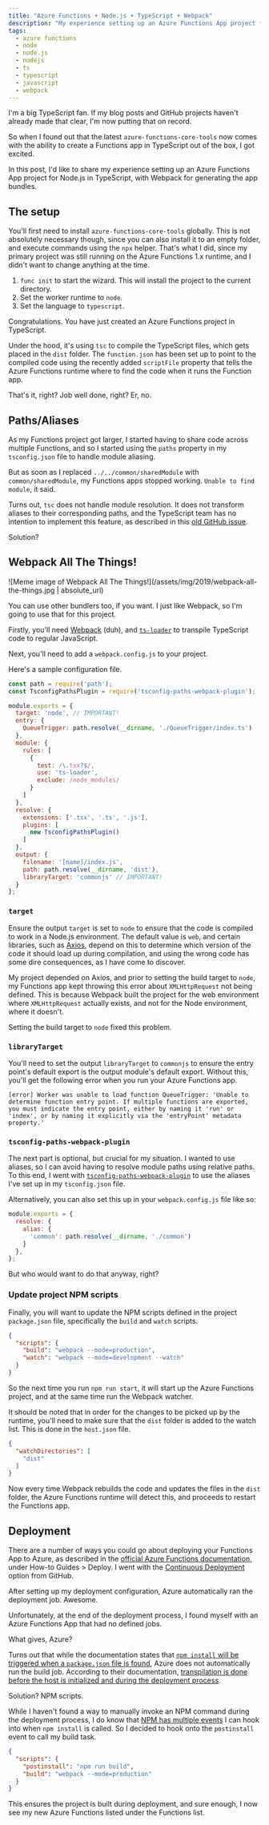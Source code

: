 ```yaml
---
title: "Azure Functions + Node.js + TypeScript + Webpack"
description: "My experience setting up an Azure Functions App project for Node.js in TypeScript using Webpack. I'll describe the steps I undertook to get my Functions App up and running, and the various gotcha's I came across during the process."
tags:
  - azure functions
  - node
  - node.js
  - nodejs
  - ts
  - typescript
  - javascript
  - webpack
---
```


I'm a big TypeScript fan. If my blog posts and GitHub projects haven't already made that clear, I'm now putting that on record.

So when I found out that the latest `azure-functions-core-tools` now comes with the ability to create a Functions app in TypeScript out of the box, I got excited.

In this post, I'd like to share my experience setting up an Azure Functions App project for Node.js in TypeScript, with Webpack for generating the app bundles.

<!--more-->

## The setup

You'll first need to install `azure-functions-core-tools` globally. This is not absolutely necessary though, since you can also install it to an empty folder, and execute commands using the `npx` helper. That's what I did, since my primary project was still running on the Azure Functions 1.x runtime, and I didn't want to change anything at the time.

1. `func init` to start the wizard. This will install the project to the current directory.
2. Set the worker runtime to `node`.
3. Set the language to `typescript`.

Congratulations. You have just created an Azure Functions project in TypeScript.

Under the hood, it's using `tsc` to compile the TypeScript files, which gets placed in the `dist` folder. The `function.json` has been set up to point to the compiled code using the recently added `scriptFile` property that tells the Azure Functions runtime where to find the code when it runs the Function app.

That's it, right? Job well done, right? Er, no.

## Paths/Aliases

As my Functions project got larger, I started having to share code across multiple Functions, and so I started using the `paths` property in my `tsconfig.json` file to handle module aliasing.

But as soon as I replaced `../../common/sharedModule` with `common/sharedModule`, my Functions apps stopped working. `Unable to find module`, it said.

Turns out, `tsc` does not handle module resolution. It does not transform aliases to their corresponding paths, and the TypeScript team has no intention to implement this feature, as described in this [old GitHub issue][0].

Solution?

## Webpack All The Things!

![Meme image of Webpack All The Things!](/assets/img/2019/webpack-all-the-things.jpg | absolute_url)

You can use other bundlers too, if you want. I just like Webpack, so I'm going to use that for this project.

Firstly, you'll need [Webpack][1] (duh), and [`ts-loader`][2] to transpile TypeScript code to regular JavaScript.

Next, you'll need to add a `webpack.config.js` to your project.

Here's a sample configuration file.

```js
const path = require('path');
const TsconfigPathsPlugin = require('tsconfig-paths-webpack-plugin');

module.exports = {
  target: 'node', // IMPORTANT!
  entry: {
    QueueTrigger: path.resolve(__dirname, './QueueTrigger/index.ts')
  },
  module: {
    rules: [
      {
        test: /\.tsx?$/,
        use: 'ts-loader',
        exclude: /node_modules/
      }
    ]
  },
  resolve: {
    extensions: ['.tsx', '.ts', '.js'],
    plugins: [
      new TsconfigPathsPlugin()
    ]
  },
  output: {
    filename: '[name]/index.js',
    path: path.resolve(__dirname, 'dist'),
    libraryTarget: 'commonjs' // IMPORTANT!
  }
};
```

### `target`

Ensure the output `target` is set to `node` to ensure that the code is compiled to work in a Node.js environment. The default value is `web`, and certain libraries, such as [Axios][3], depend on this to determine which version of the code it should load up during compilation, and using the wrong code has some dire consequences, as I have come to discover.

My project depended on Axios, and prior to setting the build target to `node`, my Functions app kept throwing this error about `XMLHttpRequest` not being defined. This is because Webpack built the project for the web environment where `XMLHttpRequest` actually exists, and not for the Node environment, where it doesn't.

Setting the build target to `node` fixed this problem.

### `libraryTarget`

You'll need to set the output `libraryTarget` to `commonjs` to ensure the entry point's default export is the output module's default export. Without this, you'll get the following error when you run your Azure Functions app.

```
[error] Worker was unable to load function QueueTrigger: 'Unable to determine function entry point. If multiple functions are exported, you must indicate the entry point, either by naming it 'run' or 'index', or by naming it explicitly via the 'entryPoint' metadata property.'
```

### `tsconfig-paths-webpack-plugin`

The next part is optional, but crucial for my situation. I wanted to use aliases, so I can avoid having to resolve module paths using relative paths. To this end, I went with [`tsconfig-paths-webpack-plugin`][4] to use the aliases I've set up in my `tsconfig.json` file.

Alternatively, you can also set this up in your `webpack.config.js` file like so:

```js
module.exports = {
  resolve: {
    alias: {
      'common': path.resolve(__dirname, './common')
    }
  },
};
```

But who would want to do that anyway, right?

### Update project NPM scripts

Finally, you will want to update the NPM scripts defined in the project `package.json` file, specifically the `build` and `watch` scripts.

```json
{
  "scripts": {
    "build": "webpack --mode=production",
    "watch": "webpack --mode=development --watch"
  }
}
```

So the next time you run `npm run start`, it will start up the Azure Functions project, and at the same time run the Webpack watcher.

It should be noted that in order for the changes to be picked up by the runtime, you'll need to make sure that the `dist` folder is added to the watch list. This is done in the `host.json` file.

```json
{
  "watchDirectories": [
    "dist"
  ]
}
```

Now every time Webpack rebuilds the code and updates the files in the `dist` folder, the Azure Functions runtime will detect this, and proceeds to restart the Functions app.

## Deployment

There are a number of ways you could go about deploying your Functions App to Azure, as described in the [official Azure Functions documentation][5], under How-to Guides > Deploy. I went with the [Continuous Deployment][6] option from GitHub.

After setting up my deployment configuration, Azure automatically ran the deployment job. Awesome.

Unfortunately, at the end of the deployment process, I found myself with an Azure Functions App that had no defined jobs.

What gives, Azure?

Turns out that while the documentation states that [`npm install` will be triggered when a `package.json` file is found][7], Azure does not automatically run the build job. According to their documentation, [transpilation is done before the host is initialized and during the deployment process][8].

Solution? NPM scripts.

While I haven't found a way to manually invoke an NPM command during the deployment process, I do know that [NPM has multiple events][9] I can hook into when `npm install` is called. So I decided to hook onto the `postinstall` event to call my build task.

```json
{
  "scripts": {
    "postinstall": "npm run build",
    "build": "webpack --mode=production"
  }
}
```

This ensures the project is built during deployment, and sure enough, I now see my new Azure Functions listed under the Functions list.


[0]: https://github.com/Microsoft/TypeScript/issues/10866
[1]: https://www.npmjs.com/package/webpack
[2]: https://www.npmjs.com/package/ts-loader
[3]: https://www.npmjs.com/package/axios
[4]: https://www.npmjs.com/package/tsconfig-paths-webpack-plugin
[5]: https://docs.microsoft.com/en-us/azure/azure-functions/
[6]: https://docs.microsoft.com/en-us/azure/azure-functions/functions-continuous-deployment
[7]: https://docs.microsoft.com/en-us/azure/azure-functions/functions-reference-node#dependency-management
[8]: https://docs.microsoft.com/en-us/azure/azure-functions/functions-reference-node#typescript
[9]: https://docs.npmjs.com/misc/scripts